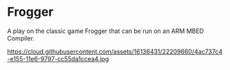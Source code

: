 # Frogger
A play on the classic game Frogger that can be run on an ARM MBED Compiler. 

https://cloud.githubusercontent.com/assets/16136431/22209660/4ac737c4-e155-11e6-9797-cc55da1ccea4.jpg
